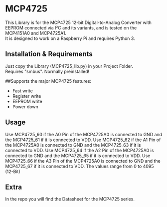 # MCP4725
This Library is for the MCP4725 12-bit Digital-to-Analog Converter with EEPROM connected via I²C and its variants, and is tested on the MCP4151A0 and MCP4725A1.<br>
It is designed to work on a Raspberry Pi and requires Python 3.

## Installation & Requirements
Just copy the Library (MCP4725_lib.py) in your Project Folder.<br>
Requires "smbus". Normally preinstalled!

##Supports the major MCP4725 features:
- Fast write
- Register write
- EEPROM write
- Power down

## Usage
Use MCP4725_60 if the A0 Pin of the MCP4725A0 is connected to GND and the MCP4725_61 if it is connected to VDD.
Use MCP4725_62 if the A1 Pin of the MCP4725A0 is connected to GND and the MCP4725_63 if it is connected to VDD.
Use MCP4725_64 if the A2 Pin of the MCP4725A0 is connected to GND and the MCP4725_65 if it is connected to VDD.
Use MCP4725_66 if the A3 Pin of the MCP4725A0 is connected to GND and the MCP4725_67 if it is connected to VDD.
The values range from 0 to 4095 (12-Bit)

## Extra
In the repo you will find the Datasheet for the MCP4725 series.
